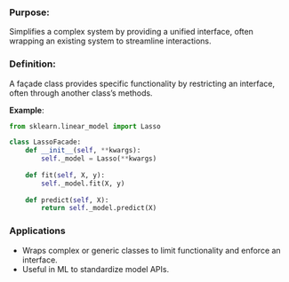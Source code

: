 ### Purpose: 
Simplifies a complex system by providing a unified interface, often wrapping an existing system to streamline interactions.

### Definition: 
A façade class provides specific functionality by restricting an interface, often through another class’s methods.

**Example**:
```python
from sklearn.linear_model import Lasso

class LassoFacade:
    def __init__(self, **kwargs):
        self._model = Lasso(**kwargs)
    
    def fit(self, X, y):
        self._model.fit(X, y)
    
    def predict(self, X):
        return self._model.predict(X)
```


### Applications
- Wraps complex or generic classes to limit functionality and enforce an interface.
- Useful in ML to standardize model APIs.
